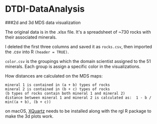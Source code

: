 # DTDI-DataAnalysis
###2d and 3d MDS data visualization

The original data is in the .xlsx file. It's a spreadsheet of ~730 rocks with their associated minerals.

I deleted the first three columns and saved it as `rocks.csv`, then imported the .csv into R `(header = TRUE)`.

`color.csv` is the groupings which the domain scientist assigned to the 51 minerals. Each group is assign a specific color in the visualizations. 

How distances are calculated on the MDS maps:
```
mineral 1 is contained in (a + b) types of rocks
mineral 2 is contained in (b + c) types of rocks
(b types of rocks contain both mineral 1 and mineral 2)
distance between mineral 1 and mineral 2 is calculated as:  1 - b / min((a + b), (b + c))
```
on macOS, [XQuartz]( https://www.xquartz.org/) needs to be installed along with the rgl R package to make the 3d plots work.



